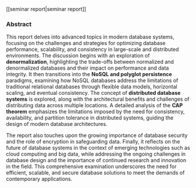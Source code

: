 [[seminar report|seminar report]]

### Abstract

This report delves into advanced topics in modern database systems, focusing on the challenges and strategies for optimizing database performance, scalability, and consistency in large-scale and distributed environments. The discussion begins with an exploration of **denormalization**, highlighting the trade-offs between normalized and denormalized databases and their impact on performance and data integrity. It then transitions into the **NoSQL and polyglot persistence** paradigms, examining how NoSQL databases address the limitations of traditional relational databases through flexible data models, horizontal scaling, and eventual consistency. The concept of **distributed database systems** is explored, along with the architectural benefits and challenges of distributing data across multiple locations. A detailed analysis of the **CAP theorem** emphasizes the limitations imposed by the need for consistency, availability, and partition tolerance in distributed systems, guiding the design of modern database architectures. 

The report also touches upon the growing importance of database security and the role of encryption in safeguarding data. Finally, it reflects on the future of database systems in the context of emerging technologies such as cloud computing and big data, while addressing the ongoing challenges in database design and the importance of continued research and innovation in the field. This comprehensive examination underscores the need for efficient, scalable, and secure database solutions to meet the demands of contemporary applications.

